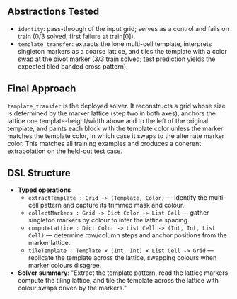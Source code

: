 ## Abstractions Tested

- `identity`: pass-through of the input grid; serves as a control and fails on train (0/3 solved, first failure at train[0]).
- `template_transfer`: extracts the lone multi-cell template, interprets singleton markers as a coarse lattice, and tiles the template with a color swap at the pivot marker (3/3 train solved; test prediction yields the expected tiled banded cross pattern).

## Final Approach

`template_transfer` is the deployed solver. It reconstructs a grid whose size is determined by the marker lattice (step two in both axes), anchors the lattice one template-height/width above and to the left of the original template, and paints each block with the template color unless the marker matches the template color, in which case it swaps to the alternate marker color. This matches all training examples and produces a coherent extrapolation on the held-out test case.

## DSL Structure
- **Typed operations**
  - `extractTemplate : Grid -> (Template, Color)` — identify the multi-cell pattern and capture its trimmed mask and colour.
  - `collectMarkers : Grid -> Dict Color -> List Cell` — gather singleton markers by colour to infer the lattice spacing.
  - `computeLattice : Dict Color -> List Cell -> (Int, Int, List Cell)` — determine row/column steps and anchor positions from the marker lattice.
  - `tileTemplate : Template × (Int, Int) × List Cell -> Grid` — replicate the template across the lattice, swapping colours when marker colours disagree.
- **Solver summary**: "Extract the template pattern, read the lattice markers, compute the tiling lattice, and tile the template across the lattice with colour swaps driven by the markers."
